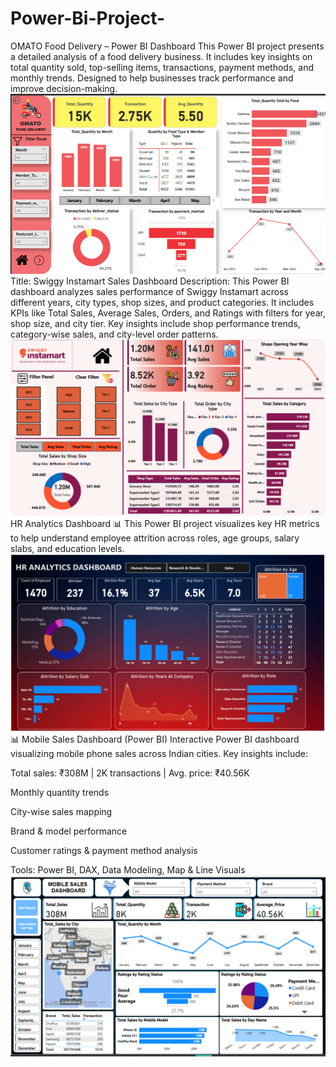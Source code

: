 # Power-Bi-Project-
OMATO Food Delivery – Power BI Dashboard This Power BI project presents a detailed analysis of a food delivery business. It includes key insights on total quantity sold, top-selling items, transactions, payment methods, and monthly trends. Designed to help businesses track performance and improve decision-making.
<br>
<img src="https://github.com/Yashrwt2167/Power-Bi-Project-/blob/f6dad4b15b15b8a2175613b1fbc6f07cd1b39e2a/Power%20Bi%20Project%20%20Image%20.png" alt="Image Description" width = "600">
<br>
Title: Swiggy Instamart Sales Dashboard
Description:
This Power BI dashboard analyzes sales performance of Swiggy Instamart across different years, city types, shop sizes, and product categories.
It includes KPIs like Total Sales, Average Sales, Orders, and Ratings with filters for year, shop size, and city tier.
Key insights include shop performance trends, category-wise sales, and city-level order patterns.
<br>
<img src="https://github.com/Yashrwt2167/Power-Bi-Project-/blob/549e6aa3a9df1ea76e7fafa4de55f6cc43861615/INSTAMART%20Final%20Dashboard.png" width = "600">
<br>
HR Analytics Dashboard 📊
This Power BI project visualizes key HR metrics to help understand employee attrition across roles, age groups, salary slabs, and education levels.
<br>
<img src="https://github.com/Yashrwt2167/Power-Bi-Project-/blob/9d1971ce4e68ef45f0918691e99e724ecf5ed8a6/HR%20ANALYTICS%20DASHBOARD%20IMAGE%20ROJECT%203.png" width = "600">
<br>
📊 Mobile Sales Dashboard (Power BI)
Interactive Power BI dashboard visualizing mobile phone sales across Indian cities.
Key insights include:

Total sales: ₹308M | 2K transactions | Avg. price: ₹40.56K

Monthly quantity trends

City-wise sales mapping

Brand & model performance

Customer ratings & payment method analysis

Tools: Power BI, DAX, Data Modeling, Map & Line Visuals
<br>
<img src="https://github.com/Yashrwt2167/Power-Bi-Project-/blob/7d1bb270216fb41f90cbce2669fa2845bbfc3191/Mobile%20sales%20image%20project%204.png" width = "600">
